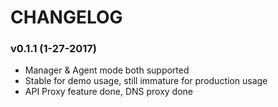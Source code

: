 CHANGELOG
===================

### v0.1.1 (1-27-2017)

  * Manager & Agent mode both supported
  * Stable for demo usage, still immature for production usage
  * API Proxy feature done, DNS proxy done
